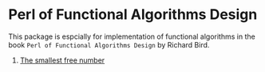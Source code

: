 # Perl of Functional Algorithms Design

This package is espcially for implementation of functional algorithms in the book `Perl of Functional Algorithms Design` by Richard Bird.

1. [The smallest free number](01_smallest_free_number/README.md)